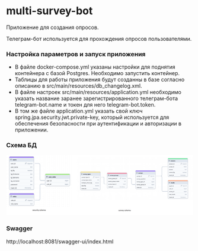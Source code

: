 # multi-survey-bot
Приложение для создания опросов.

Телеграм-бот используется для прохождения опросов пользователями.

### Настройка параметров и запуск приложения
- В файле docker-compose.yml указаны настройки для поднятия контейнера с базой Postgres. Необходимо запустить контейнер.
- Таблицы для работы приложения будут созданны в базе согласно описанию в src/main/resources/db_changelog.xml.
- В файле настроек src/main/resources/application.yml необходимо указать название заранее зарегистрированного телеграм-бота telegram-bot.name и токен для него telegram-bot.token.
- В том же файле application.yml указать свой ключ spring.jpa.security.jwt.private-key, который используется для обеспечения безопасности при аутентификации и авторизации в приложении.

### Схема БД
![db_tables.png](db_tables.png)

### Swagger
http://localhost:8081/swagger-ui/index.html
